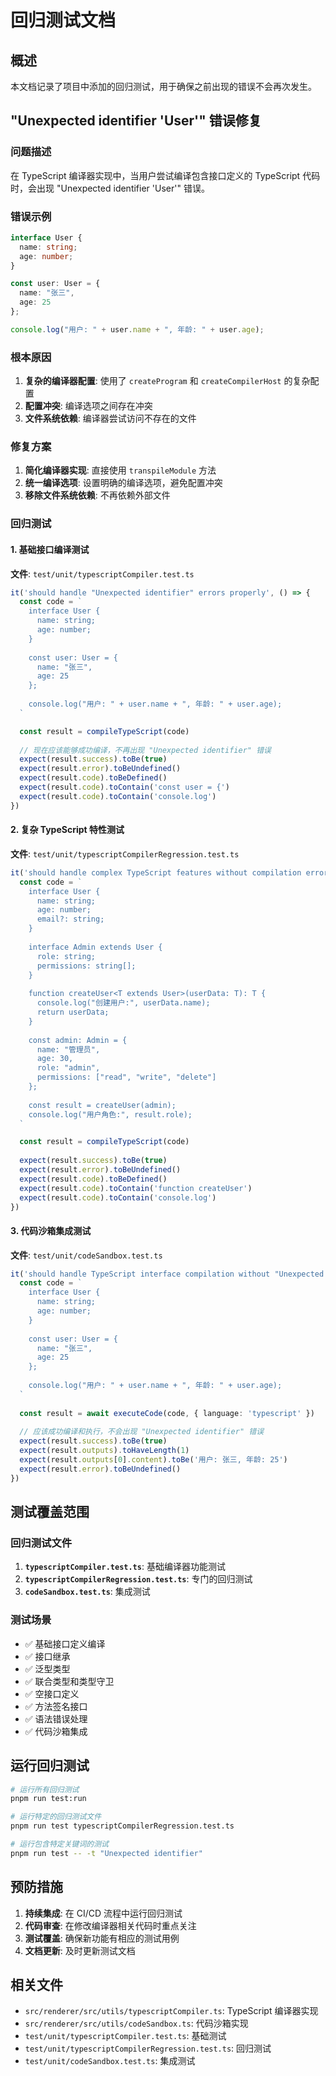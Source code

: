 # 回归测试文档

## 概述

本文档记录了项目中添加的回归测试，用于确保之前出现的错误不会再次发生。

## "Unexpected identifier 'User'" 错误修复

### 问题描述

在 TypeScript 编译器实现中，当用户尝试编译包含接口定义的 TypeScript 代码时，会出现 "Unexpected identifier 'User'" 错误。

### 错误示例

```typescript
interface User {
  name: string;
  age: number;
}

const user: User = {
  name: "张三",
  age: 25
};

console.log("用户: " + user.name + ", 年龄: " + user.age);
```

### 根本原因

1. **复杂的编译器配置**: 使用了 `createProgram` 和 `createCompilerHost` 的复杂配置
2. **配置冲突**: 编译选项之间存在冲突
3. **文件系统依赖**: 编译器尝试访问不存在的文件

### 修复方案

1. **简化编译器实现**: 直接使用 `transpileModule` 方法
2. **统一编译选项**: 设置明确的编译选项，避免配置冲突
3. **移除文件系统依赖**: 不再依赖外部文件

### 回归测试

#### 1. 基础接口编译测试

**文件**: `test/unit/typescriptCompiler.test.ts`

```typescript
it('should handle "Unexpected identifier" errors properly', () => {
  const code = `
    interface User {
      name: string;
      age: number;
    }
    
    const user: User = {
      name: "张三",
      age: 25
    };
    
    console.log("用户: " + user.name + ", 年龄: " + user.age);
  `

  const result = compileTypeScript(code)
  
  // 现在应该能够成功编译，不再出现 "Unexpected identifier" 错误
  expect(result.success).toBe(true)
  expect(result.error).toBeUndefined()
  expect(result.code).toBeDefined()
  expect(result.code).toContain('const user = {')
  expect(result.code).toContain('console.log')
})
```

#### 2. 复杂 TypeScript 特性测试

**文件**: `test/unit/typescriptCompilerRegression.test.ts`

```typescript
it('should handle complex TypeScript features without compilation errors', () => {
  const code = `
    interface User {
      name: string;
      age: number;
      email?: string;
    }
    
    interface Admin extends User {
      role: string;
      permissions: string[];
    }
    
    function createUser<T extends User>(userData: T): T {
      console.log("创建用户:", userData.name);
      return userData;
    }
    
    const admin: Admin = {
      name: "管理员",
      age: 30,
      role: "admin",
      permissions: ["read", "write", "delete"]
    };
    
    const result = createUser(admin);
    console.log("用户角色:", result.role);
  `

  const result = compileTypeScript(code)
  
  expect(result.success).toBe(true)
  expect(result.error).toBeUndefined()
  expect(result.code).toBeDefined()
  expect(result.code).toContain('function createUser')
  expect(result.code).toContain('console.log')
})
```

#### 3. 代码沙箱集成测试

**文件**: `test/unit/codeSandbox.test.ts`

```typescript
it('should handle TypeScript interface compilation without "Unexpected identifier" error', async () => {
  const code = `
    interface User {
      name: string;
      age: number;
    }
    
    const user: User = {
      name: "张三",
      age: 25
    };
    
    console.log("用户: " + user.name + ", 年龄: " + user.age);
  `
  
  const result = await executeCode(code, { language: 'typescript' })
  
  // 应该成功编译和执行，不会出现 "Unexpected identifier" 错误
  expect(result.success).toBe(true)
  expect(result.outputs).toHaveLength(1)
  expect(result.outputs[0].content).toBe('用户: 张三, 年龄: 25')
  expect(result.error).toBeUndefined()
})
```

## 测试覆盖范围

### 回归测试文件

1. **`typescriptCompiler.test.ts`**: 基础编译器功能测试
2. **`typescriptCompilerRegression.test.ts`**: 专门的回归测试
3. **`codeSandbox.test.ts`**: 集成测试

### 测试场景

- ✅ 基础接口定义编译
- ✅ 接口继承
- ✅ 泛型类型
- ✅ 联合类型和类型守卫
- ✅ 空接口定义
- ✅ 方法签名接口
- ✅ 语法错误处理
- ✅ 代码沙箱集成

## 运行回归测试

```bash
# 运行所有回归测试
pnpm run test:run

# 运行特定的回归测试文件
pnpm run test typescriptCompilerRegression.test.ts

# 运行包含特定关键词的测试
pnpm run test -- -t "Unexpected identifier"
```

## 预防措施

1. **持续集成**: 在 CI/CD 流程中运行回归测试
2. **代码审查**: 在修改编译器相关代码时重点关注
3. **测试覆盖**: 确保新功能有相应的测试用例
4. **文档更新**: 及时更新测试文档

## 相关文件

- `src/renderer/src/utils/typescriptCompiler.ts`: TypeScript 编译器实现
- `src/renderer/src/utils/codeSandbox.ts`: 代码沙箱实现
- `test/unit/typescriptCompiler.test.ts`: 基础测试
- `test/unit/typescriptCompilerRegression.test.ts`: 回归测试
- `test/unit/codeSandbox.test.ts`: 集成测试
